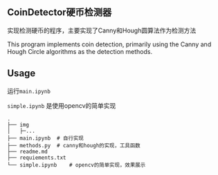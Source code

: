 ## CoinDetector硬币检测器


实现检测硬币的程序，主要实现了Canny和Hough圆算法作为检测方法

This program implements coin detection, primarily using the Canny and Hough Circle algorithms as the detection methods.


## Usage

运行`main.ipynb`

`simple.ipynb` 是使用opencv的简单实现

```
.
├── img
│   ├─...
├── main.ipynb  # 自行实现
├── methods.py  # canny和hough的实现，工具函数
├── readme.md 
├── requiements.txt
└── simple.ipynb    # opencv的简单实现，效果展示
```


